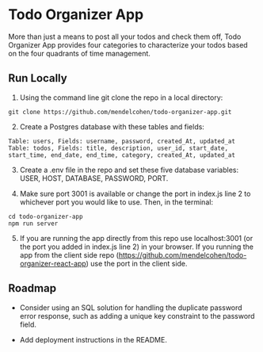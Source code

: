 # Todo Organizer App

More than just a means to post all your todos and check them off, Todo Organizer App provides four categories to characterize your todos based on the four quadrants of time management.

## Run Locally

1. Using the command line git clone the repo in a local directory:

```
git clone https://github.com/mendelcohen/todo-organizer-app.git
```

2. Create a Postgres database with these tables and fields:

```
Table: users, Fields: username, password, created_At, updated_at
Table: todos, Fields: title, description, user_id, start_date, start_time, end_date, end_time, category, created_At, updated_at
```

3. Create a .env file in the repo and set these five database variables: USER, HOST, DATABASE, PASSWORD, PORT.

4. Make sure port 3001 is available or change the port in index.js line 2 to whichever port you would like to use. Then, in the terminal:

```
cd todo-organizer-app
npm run server
```

5. If you are running the app directly from this repo use localhost:3001 (or the port you added in index.js line 2) in your browser. If you running the app from the client side repo (https://github.com/mendelcohen/todo-organizer-react-app) use the port in the client side.

## Roadmap

- Consider using an SQL solution for handling the duplicate password error response, such as adding a unique key constraint to the password field.

- Add deployment instructions in the README.
